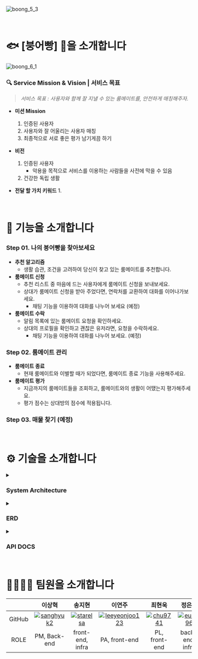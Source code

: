 ![boong_5_3](https://github.com/BOONG-O-BBANG/.github/assets/114793764/3bf34c8a-564f-4849-95a4-a07f531af314)


<br>


# 🐟 [붕어빵] 🍞을 소개합니다


![boong_6_1](https://github.com/BOONG-O-BBANG/.github/assets/114793764/d6ec62a9-b8ed-4c51-a5bb-4f03b7f53ede)

### 🔍 Service Mission & Vision | 서비스 목표

> *서비스 목표 : 사용자와 함께 잘 지낼 수 있는 룸메이트를, 안전하게 매칭해주자.*
> 

- **미션 Mission**
    1. 인증된 사용자
    2. 사용자와 잘 어울리는 사용자 매칭
    3. 최종적으로 서로 좋은 평가 남기게끔 하기

- **비전**
    1. 인증된 사용자
       - 악용을 목적으로 서비스를 이용하는 사람들을 사전에 막을 수 있음
    2. 건강한 독립 생활

- **전달 할 가치 키워드**
    1. 


<br>


# 📃 기능을 소개합니다

### Step 01. 나의 붕어빵을 찾아보세요

- **추천 알고리즘**
    - 생활 습관, 조건을 고려하여 당신이 찾고 있는 룸메이트를 추천합니다.
- **룸메이트 신청**
    - 추천 리스트 중 마음에 드는 사용자에게 룸메이트 신청을 보내보세요.
    - 상대가 룸메이트 신청을 받아 주었다면, 연락처를 교환하여 대화를 이어나가보세요.
        - 채팅 기능을 이용하여 대화를 나누어 보세요 (예정)
- **룸메이트 수락**
    - 알림 목록에 있는 룸메이트 요청을 확인하세요.
    - 상대의 프로필을 확인하고 괜찮은 유저라면, 요청을 수락하세요.
        - 채팅 기능을 이용하여 대화를 나누어 보세요. (예정)

### Step 02. 룸메이트 관리

- **룸메이트 종료**
    - 현재 룸메이트와 이별할 때가 되었다면, 룸메이트 종료 기능을 사용해주세요.
- **룸메이트 평가**
    - 지금까지의 룸메이트들을 조회하고, 룸메이트와의 생활이 어땠는지 평가해주세요.
    - 평가 점수는 상대방의 점수에 적용됩니다.

### Step 03. 매물 찾기 (예정)


<br>


# ⚙️ 기술을 소개합니다

<details>
<summary> <h3> System Architecture </h3> </summary>
<div markdown="1">

![System_Architecture](https://github.com/BOONG-O-BBANG/.github/assets/114793764/1dacb9e2-46cf-468b-b15c-966ca0a511e9)

</div>
</details>

<details>
<summary> <h3> ERD </h3> </summary>
<div markdown="1">

![bob_erd](https://github.com/BOONG-O-BBANG/.github/assets/114793764/1c869fe9-58f3-45ca-a723-e818ef5e2676)

</div>
</details>

<details>
<summary> <h3> API DOCS </h3> </summary>
<div markdown="1">
  
![Swagger (1)](https://github.com/BOONG-O-BBANG/.github/assets/114793764/47754f37-7029-48bf-9a82-a9b4b2d74698)
![Swagger (2)](https://github.com/BOONG-O-BBANG/.github/assets/114793764/e1b53730-a38e-40dc-969d-96f87ab7481a)
![Swagger (3)](https://github.com/BOONG-O-BBANG/.github/assets/114793764/cc940891-79e5-475c-bb56-56ac05f90190)
![Swagger (4)](https://github.com/BOONG-O-BBANG/.github/assets/114793764/10aeccb2-70a8-4bc2-9bb2-7d9c83033496)
![Swagger (5)](https://github.com/BOONG-O-BBANG/.github/assets/114793764/fba5d749-526b-4549-ac74-d2a79c4d5dd1)

</div>
</details>

<br>


# 👨‍👩‍👧‍👦 팀원을 소개합니다

|  | **이상혁** | **송지현** | **이연주** | **최현욱** | **정은기** |
| :---: | :---: | :---: | :---: | :---: | :---: |
| GitHub | [![sanghyuk2](https://github.com/sanghyuk2.png?width=200px)](https://github.com/sanghyuk2)  | [![starelsa](https://github.com/starelsa.png?width=200px)](https://github.com/starelsa) |  [![leeyeonjoo123](https://github.com/leeyeonjoo123.png?width=200px)](https://github.com/leeyeonjoo123) | [![chu9741](https://github.com/chu9741.png?width=200px)](https://github.com/chu9741)  | [![eunki96](https://github.com/eunki96.png?width=200px)](https://github.com/eunki96) |
| ROLE | PM, Back-end | front-end, infra | PA, front-end | PL, front-end | back-end, infra |
